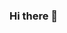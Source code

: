 ### Hi there 👋

<!--
**Kinshuk0/kinshuk0** is a ✨ _special_ ✨ repository because its `README.md` (this file) appears on your GitHub profile.

Here are some ideas to get you started:

- 🔭 I’m currently working on quantum physics
- 🌱 I’m currently learning ML,DSA,DMRG
- 👯 I’m looking to collaborate on Anything related to my domain
- 🤔 I’m looking for help with ML
- 💬 Ask me about Anything
- 📫 How to reach me: 007kinshuk@gmail.com
- 😄 Pronouns: ...
- ⚡ Fun fact: I have adam  
-->
